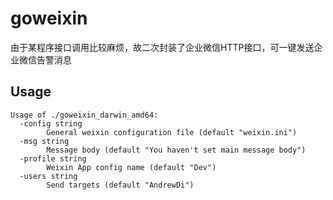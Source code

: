 # goweixin
由于某程序接口调用比较麻烦，故二次封装了企业微信HTTP接口，可一键发送企业微信告警消息

## Usage
```shell
Usage of ./goweixin_darwin_amd64:  
  -config string  
    	General weixin configuration file (default "weixin.ini")  
  -msg string  
    	Message body (default "You haven't set main message body")  
  -profile string  
    	Weixin App config name (default "Dev")  
  -users string  
    	Send targets (default "AndrewDi")  
```
